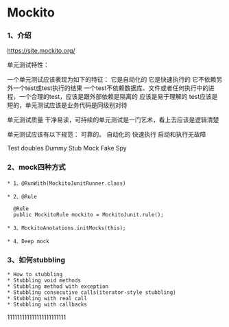# Mockito

### 1、介绍
https://site.mockito.org/

单元测试特性：

一个单元测试应该表现为如下的特征：
它是自动化的
它是快速执行的
它不依赖另外一个test或test执行的结果
一个test不依赖数据库、文件或者任何执行中的进程，一个合理的test，应该是跟外部依赖是隔离的
应该是易于理解的
test应该是短的，单元测试应该是业务代码是同级别对待

单元测试质量
干净易读，可持续的单元测试是一门艺术，看上去应该是逻辑清楚

单元测试应该有以下规范：
可靠的。
自动化的
快速执行
启动和执行无故障

Test doubles
Dummy
Stub
Mock
Fake
Spy


### 2、mock四种方式
    * 1、@RunWith(MockitoJunitRunner.class)
    
    * 2、@Rule
     
      @Rule
      public MockitoRule mockito = MockitoJunit.rule();
      
    * 3、MockitoAnotations.initMocks(this);
    
    * 4、Deep mock


### 3、如何stubbling
      
    * How to stubbling
    * Stubbling void methods
    * Stubbling method with exception
    * Stubbling consecutive calls(iterator-style stubbling)
    * Stubbling with real call
    * Stubbling with callbacks
    
111111111111111111111111